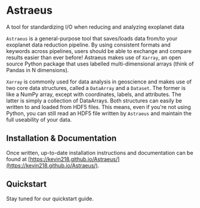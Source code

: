 # Astraeus
A tool for standardizing I/O when reducing and analyzing exoplanet data

`Astraeus` is a general-purpose tool that saves/loads data from/to your exoplanet data reduction pipeline. By using consistent formats and keywords across pipelines, users should be able to exchange and compare results easier than ever before!  Astraeus makes use of `Xarray`, an open source Python package that uses labelled multi-dimensional arrays (think of Pandas in N dimensions).  

`Xarray` is commonly used for data analysis in geoscience and makes use of two core data structures, called a `DataArray` and a `Dataset`.  The former is like a NumPy array, except with coordinates, labels, and attributes.  The latter is simply a collection of DataArrays.  Both structures can easily be written to and loaded from HDF5 files.  This means, even if you're not using Python, you can still read an HDF5 file written by `Astraeus` and maintain the full useability of your data.


## Installation & Documentation

Once written, up-to-date installation instructions and documentation can be found at
[https://kevin218.github.io/Astraeus/](https://kevin218.github.io/Astraeus/).

## Quickstart

Stay tuned for our quickstart guide.

